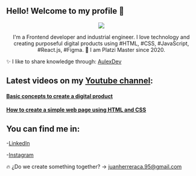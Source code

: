 Hello! Welcome to my profile 👋
-

<p align="center">
     <img src="https://user-images.githubusercontent.com/56690309/109430971-f5915400-79d1-11eb-80cb-a016dc4630b2.jpg">
</p>
<p align="center">
   I'm a Frontend developer and industrial engineer. I love technology and creating purposeful digital products using #HTML, #CSS, #JavaScript, #React.js, #Figma.
💚 I am Platzi Master since 2020.
</p>

:sparkles: I like to share knowledge through: [AulexDev](https://www.facebook.com/AulexDev)

## Latest videos on my [Youtube channel](https://www.youtube.com/channel/UCBLtL35DrC7NJijRT6BjZ7w):

#### [Basic concepts to create a digital product](https://www.youtube.com/watch?v=ez7ytschl48&t=10s)
#### [How to create a simple web page using HTML and CSS](https://www.youtube.com/watch?v=0zP57sLhl6o)

## You can find me in:

-[LinkedIn](https://www.linkedin.com/in/juanherreraca/)

-[Instagram](https://www.instagram.com/juanchoherrera27/)


:fire: ¿Do we create something together? -> juanherreraca.95@gmail.com 

<!--
**jshc27/jshc27** is a ✨ _special_ ✨ repository because its `README.md` (this file) appears on your GitHub profile.
-->
